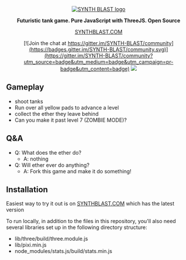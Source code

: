 <div style="text-align: center">
  <a href="https://synthblast.com">
    <img src="https://synthblast.com/assets/img/title-screenshot.jpg" alt="SYNTH BLAST logo">
  </a>

**Futuristic tank game. Pure JavaScript with ThreeJS.  Open Source**

[SYNTHBLAST.COM](https://synthblast.com)

[![Join the chat at https://gitter.im/SYNTH-BLAST/community](https://badges.gitter.im/SYNTH-BLAST/community.svg)](https://gitter.im/SYNTH-BLAST/community?utm_source=badge&utm_medium=badge&utm_campaign=pr-badge&utm_content=badge)
<a href="https://github.com/brianrisk/SYNTHBLAST/graphs/contributors">
<img src="https://img.shields.io/github/contributors/brianrisk/SYNTHBLAST.svg">
</a>

</div>

## Gameplay



* shoot tanks
* Run over all yellow pads to advance a level
* collect the ether they leave behind
* Can you make it past level 7 (ZOMBIE MODE)?

## Q&A
* Q: What does the ether do?
  * A: nothing
* Q:  Will ether ever do anything?
  * A: Fork this game and make it do something!


## Installation
Easiest way to try it out is on [SYNTHBLAST.COM](https://synthblast.com) which has the latest version

To run locally, in addition to the files in this repository, you'll also need several libraries set up in the following directory structure:
* lib/three/build/three.module.js
* lib/pixi.min.js
* node_modules/stats.js/build/stats.min.js